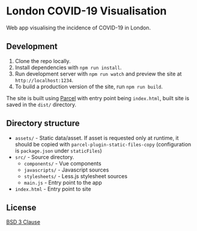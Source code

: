 # London COVID-19 Visualisation

Web app visualising the incidence of COVID-19 in London.

## Development

1. Clone the repo locally.
2. Install dependencies with `npm run install`.
3. Run development server with `npm run watch` and preview the site at `http://localhost:1234`.
4. To build a production version of the site, run `npm run build`.

The site is built using [Parcel](https://parceljs.org/) with entry point being `index.html`, built site is saved in the `dist/` directory.

## Directory structure

* `assets/` - Static data/asset. If asset is requested only at runtime, it should be copied with `parcel-plugin-static-files-copy` (configuration is `package.json` under `staticFiles`)
* `src/` - Source directory.
	* `components/` - Vue components
	* `javascripts/` - Javascript sources
	* `stylesheets/` - Less.js stylesheet sources
	* `main.js` - Entry point to the app
* `index.html` - Entry point to site

## License

[BSD 3 Clause](./LICENSE.md)